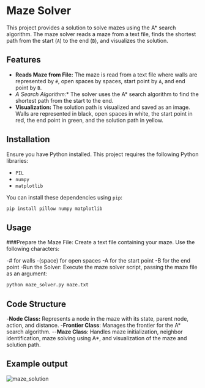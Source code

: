 # Maze Solver

This project provides a solution to solve mazes using the A* search algorithm. The maze solver reads a maze from a text file, finds the shortest path from the start (`A`) to the end (`B`), and visualizes the solution.

## Features

- **Reads Maze from File:** The maze is read from a text file where walls are represented by `#`, open spaces by spaces, start point by `A`, and end point by `B`.
- **A* Search Algorithm:** The solver uses the A* search algorithm to find the shortest path from the start to the end.
- **Visualization:** The solution path is visualized and saved as an image. Walls are represented in black, open spaces in white, the start point in red, the end point in green, and the solution path in yellow.

## Installation

Ensure you have Python installed. This project requires the following Python libraries:

- `PIL`
- `numpy`
- `matplotlib`

You can install these dependencies using `pip`:

```bash
pip install pillow numpy matplotlib
```

## Usage
###Prepare the Maze File: Create a text file containing your maze. Use the following characters:

-# for walls
-(space) for open spaces
-A for the start point
-B for the end point
-Run the Solver: Execute the maze solver script, passing the maze file as an argument:
```bash
python maze_solver.py maze.txt
```
## Code Structure
-**Node Class:** Represents a node in the maze with its state, parent node, action, and distance.
-**Frontier Class**: Manages the frontier for the A* search algorithm.
--**Maze Class**: Handles maze initialization, neighbor identification, maze solving using A*, and visualization of the maze and solution path.

## Example output

![maze_solution](https://github.com/DPN-8/Maze/assets/114368649/9a8ee9f9-698e-4848-af60-5f17c957b15f)



